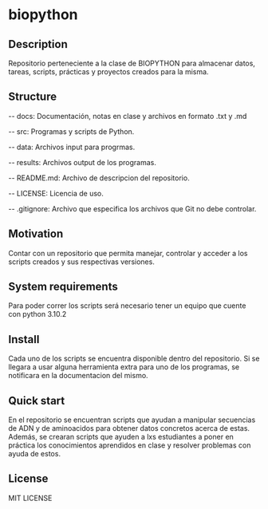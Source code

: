 # biopython

## Description

Repositorio perteneciente a la clase de BIOPYTHON para almacenar datos, tareas, scripts, prácticas y proyectos creados para la misma.



## Structure

-- docs: Documentación, notas en clase y archivos en formato .txt y .md

-- src: Programas y scripts de Python.

-- data: Archivos input para progrmas.

-- results: Archivos output de los programas.

-- README.md: Archivo de descripcion del repositorio.

-- LICENSE: Licencia de uso.

-- .gitignore: Archivo que especifica los archivos que Git no debe controlar.



## Motivation

Contar con un repositorio que permita manejar, controlar y acceder a los scripts creados y sus respectivas versiones.



## System requirements

Para poder correr los scripts será necesario tener un equipo que cuente con python 3.10.2 



## Install

Cada uno de los scripts se encuentra disponible dentro del repositorio. Si se llegara a usar alguna herramienta extra para uno de los programas, se notificara en la documentacion del mismo.



## Quick start

En el repositorio se encuentran scripts que ayudan a manipular secuencias de ADN y de aminoacidos para obtener datos concretos acerca de estas. Además, se crearan scripts que ayuden a lxs estudiantes a poner en práctica los conocimientos aprendidos en clase y resolver problemas con ayuda de estos.



## License

MIT LICENSE

